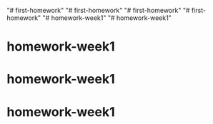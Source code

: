"# first-homework" 
"# first-homework" 
"# first-homework" 
"# first-homework" 
"# homework-week1" 
"# homework-week1" 
# homework-week1
# homework-week1
# homework-week1
